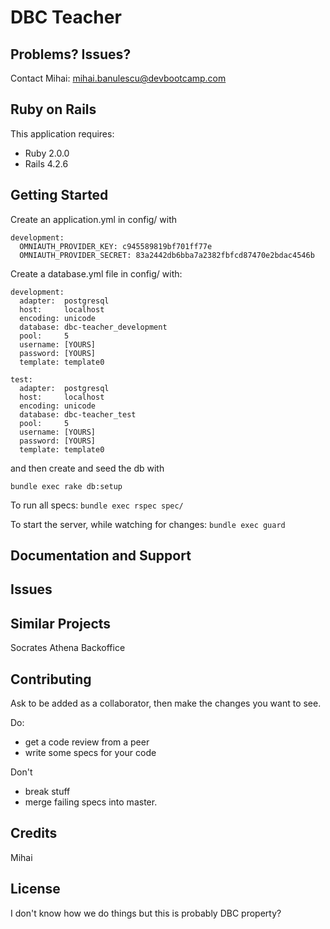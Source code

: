 DBC Teacher
================

Problems? Issues?
-----------
Contact Mihai: mihai.banulescu@devbootcamp.com

Ruby on Rails
-------------
This application requires:

- Ruby 2.0.0
- Rails 4.2.6

Getting Started
---------------
Create an application.yml in config/ with
```
development:
  OMNIAUTH_PROVIDER_KEY: c945589819bf701ff77e
  OMNIAUTH_PROVIDER_SECRET: 83a2442db6bba7a2382fbfcd87470e2bdac4546b
```

Create a database.yml file in config/ with:
```
development:
  adapter:  postgresql
  host:     localhost
  encoding: unicode
  database: dbc-teacher_development
  pool:     5
  username: [YOURS]
  password: [YOURS]
  template: template0

test:
  adapter:  postgresql
  host:     localhost
  encoding: unicode
  database: dbc-teacher_test
  pool:     5
  username: [YOURS]
  password: [YOURS]
  template: template0
```

and then create and seed the db with
```
bundle exec rake db:setup
```

To run all specs:
```bundle exec rspec spec/```

To start the server, while watching for changes:
```bundle exec guard```

Documentation and Support
-------------------------

Issues
-------------

Similar Projects
----------------
Socrates
Athena
Backoffice

Contributing
------------

Ask to be added as a collaborator, then make the changes you want to see.

Do:
* get a code review from a peer
* write some specs for your code

Don't
* break stuff
* merge failing specs into master.

Credits
-------
Mihai

License
-------
I don't know how we do things but this is probably DBC property?